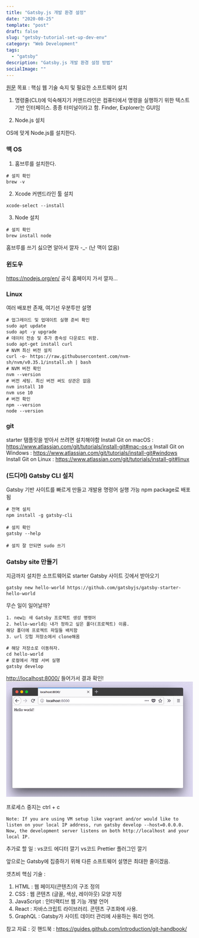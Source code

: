 ```yaml
---
title: "Gatsby.js 개발 환경 설정"
date: "2020-08-25"
template: "post"
draft: false
slug: "getsby-tutorial-set-up-dev-env"
category: "Web Development"
tags:
  - "gatsby"
description: "Gatsby.js 개발 환경 설정 방법"
socialImage: ""
---
```

[원문](https://www.gatsbyjs.com/tutorial/part-zero/)
목표 :
핵심 웹 기술 숙지 및 필요한 소프트웨어 설치

1. 명령줄(CLI)에 익숙해지기
커맨드라인은 컴퓨터에서 명령을 실행하기 위한 텍스트 기반 인터페이스.
종종 터미널이라고 함.
Finder, Explorer는 GUI임

2. Node.js 설치

OS에 맞게 Node.js를 설치한다.

### 맥 OS

1. 홈브루를 설치한다.

```SHELL
# 설치 확인
brew -v
```

2. Xcode 커맨드라인 툴 설치

```SHELL
xcode-select --install
```

3. Node 설치

```SHELL
# 설치 확인
brew install node
```

홈브루를 쓰기 싫으면 알아서 깔자 -_- (난 맥이 없음)

### 윈도우

<https://nodejs.org/en/>
공식 홈페이지 가서 깔자...

### Linux

여러 배포판 존재, 여기선 우분투만 설명

```SHELL
# 업그레이드 및 업데이트 실행 준비 확인
sudo apt update
sudo apt -y upgrade
# 데이터 전송 및 추가 종속성 다운로드 위함.
sudo apt-get install curl
# NVM 최신 버전 설치
curl -o- https://raw.githubusercontent.com/nvm-sh/nvm/v0.35.1/install.sh | bash
# NVM 버전 확인
nvm --version
# 버전 세팅. 최신 버전 써도 상관은 없음
nvm install 10
nvm use 10
# 버전 확인
npm --version
node --version
```

### git

starter 탬플릿을 받아서 쓰려면 설치해야함
Install Git on macOS : <https://www.atlassian.com/git/tutorials/install-git#mac-os-x>
Install Git on Windows : <https://www.atlassian.com/git/tutorials/install-git#windows>
Install Git on Linux : <https://www.atlassian.com/git/tutorials/install-git#linux>

### (드디어) Gatsby CLI 설치

Gatsby 기반 사이트를 빠르게 만들고 개발용 명령어 실행 가능
npm package로 배포됨

```shell
# 전역 설치
npm install -g gatsby-cli

# 설치 확인
gatsby --help

# 설치 잘 안되면 sudo 쓰기
```

### Gatsby site 만들기

지금까지 설치한 소프트웨어로 starter Gatsby 사이트 깃에서 받아오기

```shell
gatsby new hello-world https://github.com/gatsbyjs/gatsby-starter-hello-world
```

무슨 일이 일어날까?

```
1. new는 새 Gatsby 프로젝트 생성 명령어
2. hello-world는 내가 정하고 싶은 폴더(프로젝트) 이름.
해당 폴더에 프로젝트 파일들 배치함
3. url 깃헙 저장소에서 clone해옴
```

```shell
# 해당 저장소로 이동하자.
cd hello-world
# 로컬에서 개발 서버 실행
gatsby develop
```

<http://localhost:8000/> 들어가서 결과 확인!
 ![picture 1](images/68876091db8235358ae19315a1a36127a5bdfe17c0657c93358b92d59b091152.png)  

프로세스 중지는 ctrl + c

```
Note: If you are using VM setup like vagrant and/or would like to listen on your local IP address, run gatsby develop --host=0.0.0.0. Now, the development server listens on both http://localhost and your local IP.
```

추가로 할 일 :
vs코드 에디터 깔기
vs코드 Prettier 플러그인 깔기

앞으로는 Gatsby에 집중하기 위해 다른 소프트웨어 설명은 최대한 줄이겠음.

갯츠비 핵심 기술 :

1. HTML : 웹 페이지(콘텐츠)의 구조 정의
2. CSS :  웹 콘텐츠 (글꼴, 색상, 레이아웃) 모양 지정
3. JavaScript : 인터랙티브 웹 기능 개발 언어
4. React : 자바스크립트 라이브러리. 콘텐츠 구조화에 사용.
5. GraphQL : Gatsby가 사이트 데이터 관리에 사용하는 쿼리 언어.

참고 자료 :
깃 핸드북 : <https://guides.github.com/introduction/git-handbook/>
